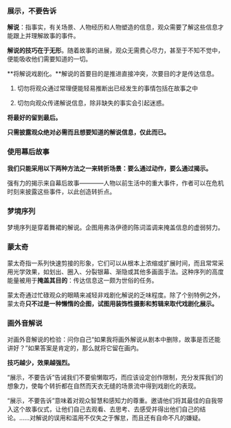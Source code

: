 ### 展示，不要告诉

**解说**：指事实，有关场景、人物经历和人物塑造的信息，观众需要了解这些信息才能跟上并理解故事的事件。

**解说的技巧在于无形**。随着故事的进展，观众无需费心尽力，甚至于不知不觉中，便能吸收他们需要知道的一切。

**将解说戏剧化。**解说的首要目的是推进直接冲突，次要目的才是传达信息。

1. 切勿将观众通过常理便能轻易推断出已经发生的事情包括在故事之中

2. 切勿向观众传递解说信息，除非缺失的事实会引起迷惑。

**将最好的留到最后。**

**只需披露观众绝对必需而且想要知道的解说信息，仅此而已。**

### 使用幕后故事

**我们只能采用以下两种方法之一来转折场景：要么通过动作，要么通过揭示。**

强有力的揭示来自幕后故事————人物以前生活中的重大事件，作者可以在危机时刻来披露这些事件，以此创造转折点。

### 梦境序列

梦境序列是穿着舞裙的解说。企图用弗洛伊德的陈词滥调来掩盖信息的虚弱努力。

### 蒙太奇

蒙太奇指一系列快速剪接的形象，它们可以从根本上浓缩或扩展时间，而且常常采用光学效果，如划出、圈入、分裂银幕、渐隐或其他多画面手法。这种序列的高度能量被用于**掩盖其目的**：传达信息这一颇为世俗的任务。

蒙太奇通过忙碌观众的眼睛来减轻非戏剧化解说的乏味程度。除了个别特例之外，蒙太奇**只不过是一种懒惰的企图，试图用装饰性摄影和剪辑来取代戏剧化展示。**

### 画外音解说

对画外音解说的检验：问你自己“如果我将画外解说从剧本中删除，故事是否还能讲好？”如果答案是肯定的，那么就将它留在画内。

**技巧越少，效果越强烈。**

“展示，不要告诉”告诫我们不要偷懒取巧，而应该设定创作限制，充分发挥我们的想象力，使每个转折都在自然而天衣无缝的场景流中得到戏剧化的表现。

“展示，不要告诉”意味着对观众智慧和感知力的尊重。邀请他们将其最佳的自我带入这个故事仪式，让他们自己去观看、去思考、去感受并得出他们自己的结论。……对解说的误用和滥用不仅失之于懈怠，而且还有自命不凡的嫌疑。





